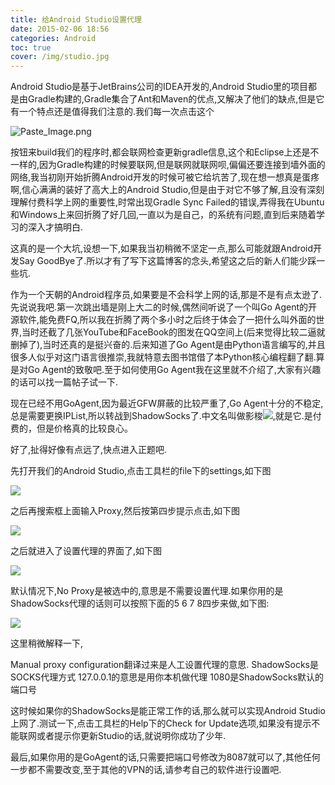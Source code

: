 ```yaml
---
title: 给Android Studio设置代理
date: 2015-02-06 18:56
categories: Android
toc: true
cover: /img/studio.jpg
---
```

Android Studio是基于JetBrains公司的IDEA开发的,Android Studio里的项目都是由Gradle构建的,Gradle集合了Ant和Maven的优点,又解决了他们的缺点,但是它有一个特点还是值得我们注意的.我们每一次点击这个
<!--more-->
![Paste_Image.png](http://upload-images.jianshu.io/upload_images/174711-c79328206ec65ebf.png?imageMogr2/auto-orient/strip%7CimageView2/2/w/1240)

按钮来build我们的程序时,都会联网检查更新gradle信息,这个和Eclipse上还是不一样的,因为Gradle构建的时候要联网,但是联网就联网呗,偏偏还要连接到墙外面的网络,我当初刚开始折腾Android开发的时候可被它给坑苦了,现在想一想真是蛋疼啊,信心满满的装好了高大上的Android Studio,但是由于对它不够了解,且没有深刻理解付费科学上网的重要性,时常出现Gradle Sync Failed的错误,弄得我在Ubuntu和Windows上来回折腾了好几回,一直以为是自己，的系统有问题,直到后来随着学习的深入才搞明白.

这真的是一个大坑,设想一下,如果我当初稍微不坚定一点,那么可能就跟Android开发Say GoodBye了.所以才有了写下这篇博客的念头,希望这之后的新人们能少踩一些坑.

作为一个天朝的Android程序员,如果要是不会科学上网的话,那是不是有点太逊了.先说说我吧.第一次跳出墙是刚上大二的时候,偶然间听说了一个叫Go Agent的开源软件,能免费FQ,所以我在折腾了两个多小时之后终于体会了一把什么叫外面的世界,当时还截了几张YouTube和FaceBook的图发在QQ空间上(后来觉得比较二逼就删掉了),当时还真的是挺兴奋的.后来知道了Go Agent是由Python语言编写的,并且很多人似乎对这门语言很推崇,我就特意去图书馆借了本Python核心编程翻了翻.算是对Go Agent的致敬吧.至于如何使用Go Agent我在这里就不介绍了,大家有兴趣的话可以找一篇帖子试一下.

现在已经不用GoAgent,因为最近GFW屏蔽的比较严重了,Go Agent十分的不稳定,总是需要更换IPList,所以转战到ShadowSocks了.中文名叫做影梭![](http://upload-images.jianshu.io/upload_images/174711-ce3ea1f008eb5f7e?imageMogr2/auto-orient/strip%7CimageView2/2/w/1240),就是它.是付费的，但是价格真的比较良心。

好了,扯得好像有点远了,快点进入正题吧.

先打开我们的Android Studio,点击工具栏的file下的settings,如下图

![](http://upload-images.jianshu.io/upload_images/174711-6498783233d9f502?imageMogr2/auto-orient/strip%7CimageView2/2/w/1240)

之后再搜索框上面输入Proxy,然后按第四步提示点击,如下图

![](http://upload-images.jianshu.io/upload_images/174711-2583e9cbab166d14?imageMogr2/auto-orient/strip%7CimageView2/2/w/1240)

之后就进入了设置代理的界面了,如下图

![](http://upload-images.jianshu.io/upload_images/174711-ed14ec0583e20854?imageMogr2/auto-orient/strip%7CimageView2/2/w/1240)

默认情况下,No Proxy是被选中的,意思是不需要设置代理.如果你用的是ShadowSocks代理的话则可以按照下面的5 6 7 8四步来做,如下图:

![](http://upload-images.jianshu.io/upload_images/174711-4fb19ea6239addb7?imageMogr2/auto-orient/strip%7CimageView2/2/w/1240)

这里稍微解释一下,

Manual proxy configuration翻译过来是人工设置代理的意思.
ShadowSocks是SOCKS代理方式
127.0.0.1的意思是用你本机做代理
1080是ShadowSocks默认的端口号

这时候如果你的ShadowSocks是能正常工作的话,那么就可以实现Android Studio上网了.测试一下,点击工具栏的Help下的Check for Update选项,如果没有提示不能联网或者提示你更新Studio的话,就说明你成功了少年.

最后,如果你用的是GoAgent的话,只需要把端口号修改为8087就可以了,其他任何一步都不需要改变,至于其他的VPN的话,请参考自己的软件进行设置吧.